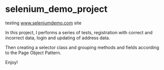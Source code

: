 # selenium_demo_project
testing www.seleniumdemo.com site

In this project, I performs a series of tests, registration with correct and incorrect data, login and updating of address data.

Then creating a selector class and grouping methods and fields according to the Page Object Pattern.

Enjoy!

